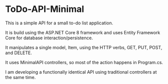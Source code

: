 # ToDo-API-Minimal

This is a simple API for a small to-do list application. 

It is build using the ASP.NET Core 8 framework and uses Entity Framework Core for database interaction/persistence.

It manipulates a single model, Item, using the HTTP verbs, GET, PUT, POST, and DELETE.

It uses MinimalAPI controllers, so most of the action happens in Program.cs.

I am developing a functionally identical API using traditional controllers at the same time.
